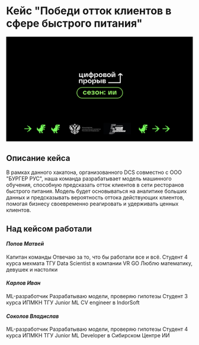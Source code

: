 # Кейс "Победи отток клиентов в сфере быстрого питания"

![Шапка](DCS.png)

## Описание кейса

В рамках данного хакатона, организованного DCS совместно с ООО "БУРГЕР РУС", наша команда разрабатывает модель машинного обучения, способную предсказать отток клиентов в сети ресторанов быстрого питания. Модель будет основываться на аналитике больших данных и предсказывать вероятность оттока действующих клиентов, помогая бизнесу своевременно реагировать и удерживать ценных клиентов.

## Над кейсом работали

#### *Попов Матвей*
Капитан команды
Отвечаю за то, что бы работали все и всё.
Студент 4  курса мехмата ТГУ
Data Scientist в компании VR GO 
Люблю математику, девушек и настолки

#### *Карлов Иван*
ML-разработчик
Разрабатываю модели, проверяю гипотезы
Студент 3 курса ИПМКН ТГУ
Junior ML CV engineer в IndorSoft

#### *Соколов Владислав*
ML-разработчик
Разрабатываю модели, проверяю гипотезы
Студент 4 курса ИПМКН ТГУ
Junior ML Developer в Сибирском Центре  ИИ



